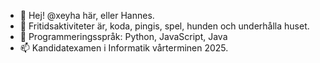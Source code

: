 - 👋 Hej! @xeyha här, eller Hannes.
- 👀 Fritidsaktiviteter är, koda, pingis, spel, hunden och underhålla huset.
- 🌱 Programmeringsspråk: Python, JavaScript, Java
- 📫 Kandidatexamen i Informatik vårterminen 2025.
  


<!---
xeyha/xeyha is a ✨ special ✨ repository because its `README.md` (this file) appears on your GitHub profile.
You can click the Preview link to take a look at your changes.
--->
